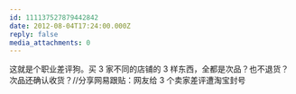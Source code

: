 ```yaml
---
id: 111137527879442842
date: 2012-08-04T17:24:00.000Z
reply: false
media_attachments: 0
---
```


这就是个职业差评狗。买 3 家不同的店铺的 3 样东西，全都是次品？也不退货？次品还确认收货？//分享网易跟贴：网友给 3 个卖家差评遭淘宝封号 ​​​​

